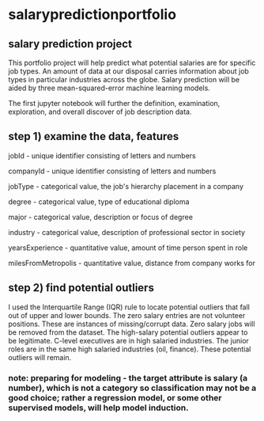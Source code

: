 # salarypredictionportfolio

## salary prediction project

This portfolio project will help predict what potential salaries are for specific job types. An amount of data at our disposal carries information about job types in particular industries across the globe. Salary prediction will be aided by three mean-squared-error machine learning models.

The first jupyter notebook will further the definition, examination, exploration, and overall discover of job description data.

## step 1) examine the data, features

jobId - unique identifier consisting of letters and numbers

companyId - unique identifier consisting of letters and numbers

jobType - categorical value, the job's hierarchy placement in a company

degree - categorical value, type of educational diploma

major - categorical value, description or focus of degree

industry - categorical value, description of professional sector in society

yearsExperience - quantitative value, amount of time person spent in role

milesFromMetropolis - quantitative value, distance from company works for

## step 2) find potential outliers

I used the Interquartile Range (IQR) rule to locate potential outliers that fall out of upper and lower bounds. The zero salary entries are not volunteer positions. These are instances of missing/corrupt data. Zero salary jobs will be removed from the dataset. The high-salary potential outliers appear to be legitimate. C-level executives are in high salaried industries. The junior roles are in the same high salaried industries (oil, finance). These potential outliers will remain. 

### note: preparing for modeling - the target attribute is salary (a number), which is not a category so classification may not be a good choice; rather a regression model, or some other supervised models, will help model induction.
